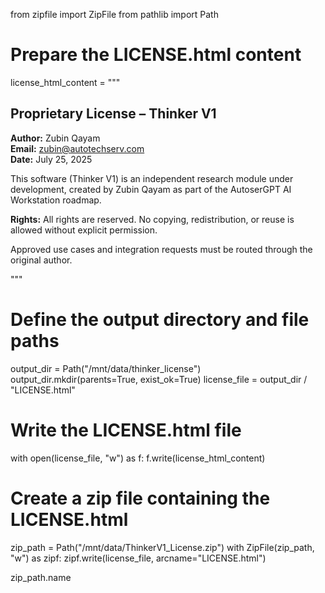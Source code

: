 from zipfile import ZipFile
from pathlib import Path

# Prepare the LICENSE.html content
license_html_content = """
<!DOCTYPE html>
<html lang="en">
<head><meta charset="UTF-8"><title>Thinker V1 License</title></head>
<body>
  <h2>Proprietary License – Thinker V1</h2>
  <p><strong>Author:</strong> Zubin Qayam<br>
     <strong>Email:</strong> <a href="mailto:zubin@autotechserv.com">zubin@autotechserv.com</a><br>
     <strong>Date:</strong> July 25, 2025</p>
  <p>This software (Thinker V1) is an independent research module under development, created by Zubin Qayam as part of the AutoserGPT AI Workstation roadmap.</p>
  <p><strong>Rights:</strong> All rights are reserved. No copying, redistribution, or reuse is allowed without explicit permission.</p>
  <p>Approved use cases and integration requests must be routed through the original author.</p>
</body>
</html>
"""

# Define the output directory and file paths
output_dir = Path("/mnt/data/thinker_license")
output_dir.mkdir(parents=True, exist_ok=True)
license_file = output_dir / "LICENSE.html"

# Write the LICENSE.html file
with open(license_file, "w") as f:
    f.write(license_html_content)

# Create a zip file containing the LICENSE.html
zip_path = Path("/mnt/data/ThinkerV1_License.zip")
with ZipFile(zip_path, "w") as zipf:
    zipf.write(license_file, arcname="LICENSE.html")

zip_path.name